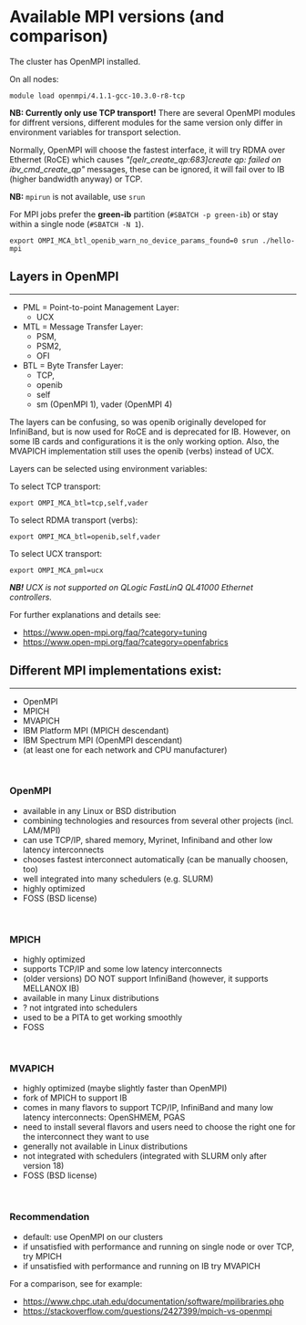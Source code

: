 
# Available MPI versions (and comparison)

The cluster has OpenMPI installed.

On all nodes:

    module load openmpi/4.1.1-gcc-10.3.0-r8-tcp

**NB: Currently only use TCP transport!**
There are several OpenMPI modules for diffrent versions, different modules for the same version only differ in environment variables for transport selection.

Normally, OpenMPI will choose the fastest interface, it will try RDMA over Ethernet (RoCE) which causes _"[qelr_create_qp:683]create qp: failed on ibv_cmd_create_qp"_ messages, these can be ignored, it will fail over to IB (higher bandwidth anyway) or TCP.

**NB:** `mpirun` is not available, use `srun`


For MPI jobs prefer the **green-ib** partition (`#SBATCH -p green-ib`) or stay within a single node (`#SBATCH -N 1`).

    export OMPI_MCA_btl_openib_warn_no_device_params_found=0 srun ./hello-mpi

## Layers in OpenMPI

---

- PML = Point-to-point Management Layer:
   - UCX
- MTL = Message Transfer Layer:
   - PSM, 
   - PSM2, 
   - OFI
- BTL = Byte Transfer Layer:
   - TCP, 
   - openib
   - self
   - sm (OpenMPI 1), vader (OpenMPI 4)


The layers can be confusing, so was openib originally developed for InfiniBand, but is now used for RoCE and is deprecated for IB. However, on some IB cards and configurations it is the only working option. Also, the MVAPICH implementation still uses the openib (verbs) instead of UCX.


Layers can be selected using environment variables:

To select TCP transport:

    export OMPI_MCA_btl=tcp,self,vader

To select RDMA transport (verbs):

    export OMPI_MCA_btl=openib,self,vader

To select UCX transport:

    export OMPI_MCA_pml=ucx





***NB!*** _UCX is not supported on QLogic FastLinQ QL41000 Ethernet controllers._


For further explanations and details see:

- <https://www.open-mpi.org/faq/?category=tuning>
- <https://www.open-mpi.org/faq/?category=openfabrics>

## Different MPI implementations exist:

---

-   OpenMPI
-   MPICH
-   MVAPICH
-   IBM Platform MPI (MPICH descendant)
-   IBM Spectrum MPI (OpenMPI descendant)
-   (at least one for each network and CPU manufacturer)
<br>

### OpenMPI

-   available in any Linux or BSD distribution
-   combining technologies and resources from several other projects (incl. LAM/MPI)
-   can use TCP/IP, shared memory, Myrinet, Infiniband and other low latency interconnects
-   chooses fastest interconnect automatically (can be manually choosen, too)
-   well integrated into many schedulers (e.g. SLURM)
-   highly optimized
-   FOSS (BSD license)
<br>

### MPICH

-   highly optimized
-   supports TCP/IP and some low latency interconnects
-   (older versions) DO NOT support InfiniBand (however, it supports MELLANOX IB)
-   available in many Linux distributions
-   ? not intgrated into schedulers <!--- is this correct? Maybe, "?" mark is better?--->
-   used to be a PITA to get working smoothly
-   FOSS
<br>

### MVAPICH

-   highly optimized (maybe slightly faster than OpenMPI)
-   fork of MPICH to support IB
-   comes in many flavors to support TCP/IP, InfiniBand and many low latency interconnects: OpenSHMEM, PGAS
-   need to install several flavors and users need to choose the right one for the interconnect they want to use
-   generally not available in Linux distributions
-   not integrated with schedulers (integrated with SLURM only after version 18)
-   FOSS (BSD license)
<br>

### Recommendation

-   default: use OpenMPI on our clusters
-   if unsatisfied with performance and running on single node or over TCP, try MPICH
-   if unsatisfied with performance and running on IB try MVAPICH

For a comparison, see for example:

-   <https://www.chpc.utah.edu/documentation/software/mpilibraries.php>
-   <https://stackoverflow.com/questions/2427399/mpich-vs-openmpi>

